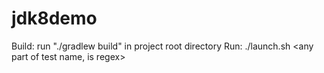 jdk8demo
========

Build: run "./gradlew build" in project root directory
Run: ./launch.sh <any part of test name, is regex>
